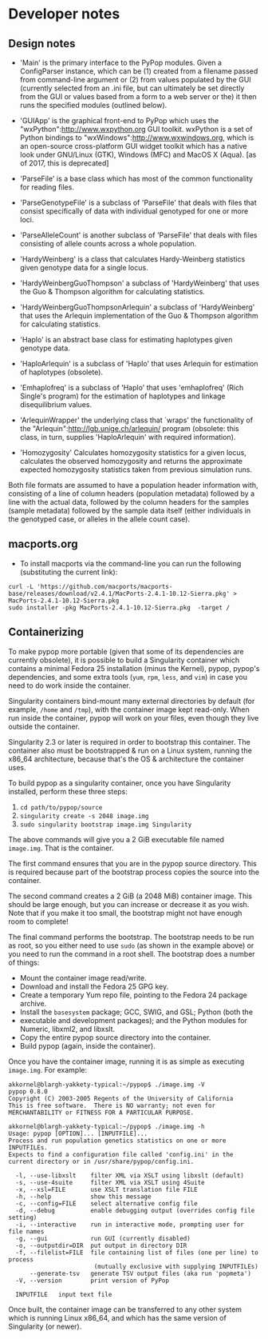 # Developer notes

## Design notes

* 'Main' is the primary interface to the PyPop modules.  Given a
ConfigParser instance, which can be (1) created from a filename passed
from command-line argument or (2) from values populated by the GUI
(currently selected from an .ini file, but can ultimately be set
directly from the GUI or values based from a form to a web server or
the) it then runs the specified modules (outlined below).

* 'GUIApp' is the graphical front-end to PyPop which uses the
"wxPython":http://www.wxpython.org GUI toolkit.  wxPython is a set of
Python bindings to "wxWindows":http://www.wxwindows.org, which is an
open-source cross-platform GUI widget toolkit which has a native look
under GNU/Linux (GTK), Windows (MFC) and MacOS X (Aqua).  [as of 2017,
this is deprecated]

* 'ParseFile' is a base class which has most of the common functionality
for reading files.

* 'ParseGenotypeFile' is a subclass of 'ParseFile' that deals with
files that consist specifically of data with individual genotyped for
one or more loci.

* 'ParseAlleleCount' is another subclass of 'ParseFile' that deals
with files consisting of allele counts across a whole population.

* 'HardyWeinberg' is a class that calculates Hardy-Weinberg
statistics given genotype data for a single locus.

* 'HardyWeinbergGuoThompson' a subclass of 'HardyWeinberg' that uses the
Guo & Thompson algorithm for calculating statistics.

* 'HardyWeinbergGuoThompsonArlequin' a subclass of 'HardyWeinberg'
that uses the Arlequin implementation of the Guo & Thompson algorithm
for calculating statistics.

* 'Haplo' is an abstract base class for estimating haplotypes given
genotype data.

- 'HaploArlequin' is a subclass of 'Haplo' that uses Arlequin for
estimation of haplotypes (obsolete).

* 'Emhaplofreq' is a subclass of 'Haplo' that uses 'emhaplofreq' (Rich
Single's program) for the estimation of haplotypes and linkage
disequilibrium values.

* 'ArlequinWrapper' the underlying class that `wraps' the
functionality of the "Arlequin":http://lgb.unige.ch/arlequin/ program
(obsolete: this class, in turn, supplies 'HaploArlequin' with required
information).

* 'Homozygosity' Calculates homozygosity statistics for a given locus,
calculates the observed homozygosity and returns the approximate
expected homozygosity statistics taken from previous simulation runs.

Both file formats are assumed to have a population header information
with, consisting of a line of column headers (population metadata)
followed by a line with the actual data, followed by the column
headers for the samples (sample metadata) followed by the sample data
itself (either individuals in the genotyped case, or alleles in the
allele count case).


## macports.org

* To install macports via the command-line you can run the following (substituting the current link):

```
curl -L 'https://github.com/macports/macports-base/releases/download/v2.4.1/MacPorts-2.4.1-10.12-Sierra.pkg' > MacPorts-2.4.1-10.12-Sierra.pkg
sudo installer -pkg MacPorts-2.4.1-10.12-Sierra.pkg  -target /
```

## Containerizing

To make pypop more portable (given that some of its dependencies are currently
obsolete), it is possible to build a Singularity container which contains a
minimal Fedora 25 installation (minus the Kernel), pypop, pypop's dependencies,
and some extra tools (`yum`, `rpm`, `less`, and `vim`) in case you need to do
work inside the container.

Singularity containers bind-mount many external directories by default (for
example, `/home` and `/tmp`), with the container image kept read-only.  When
run inside the container, pypop will work on your files, even though they live
outside the container.

Singularity 2.3 or later is required in order to bootstrap this container.  The
container also must be bootstrapped & run on a Linux system, running the
x86\_64 architecture, because that's the OS & architecture the container uses.

To build pypop as a singularity container, once you have Singularity installed,
perform these three steps:

1. `cd path/to/pypop/source`
2. `singularity create -s 2048 image.img`
3. `sudo singularity bootstrap image.img Singularity`

The above commands will give you a 2 GiB executable file named `image.img`.
That is the container.

The first command ensures that you are in the pypop source directory.  This is
required because part of the bootstrap process copies the source into the
container.

The second command creates a 2 GiB (a 2048 MiB) container image.  This should
be large enough, but you can increase or decrease it as you wish.  Note that if
you make it too small, the bootstrap might not have enough room to complete!

The final command performs the bootstrap.  The bootstrap needs to be run as root, so you either need to use `sudo` (as shown in the example above) or you need to run the command in a root shell.  The bootstrap does a number of things:

* Mount the container image read/write.
* Download and install the Fedora 25 GPG key.
* Create a temporary Yum repo file, pointing to the Fedora 24 package archive.
* Install the `basesystem` package; GCC, SWIG, and GSL; Python (both the
* executable and development packages); and the Python modules for Numeric,
libxml2, and libxslt.
* Copy the entire pypop source directory into the container.
* Build pypop (again, inside the container).

Once you have the container image, running it is as simple as executing
`image.img`.  For example:

    akkornel@blargh-yakkety-typical:~/pypop$ ./image.img -V
    pypop 0.8.0
    Copyright (C) 2003-2005 Regents of the University of California
    This is free software.  There is NO warranty; not even for
    MERCHANTABILITY or FITNESS FOR A PARTICULAR PURPOSE.
    
    akkornel@blargh-yakkety-typical:~/pypop$ ./image.img -h
    Usage: pypop [OPTION]... [INPUTFILE]...
    Process and run population genetics statistics on one or more INPUTFILEs.
    Expects to find a configuration file called 'config.ini' in the
    current directory or in /usr/share/pypop/config.ini.
    
      -l, --use-libxslt    filter XML via XSLT using libxslt (default)
      -s, --use-4suite     filter XML via XSLT using 4Suite
      -x, --xsl=FILE       use XSLT translation file FILE
      -h, --help           show this message
      -c, --config=FILE    select alternative config file
      -d, --debug          enable debugging output (overrides config file setting)
      -i, --interactive    run in interactive mode, prompting user for file names
      -g, --gui            run GUI (currently disabled)
      -o, --outputdir=DIR  put output in directory DIR
      -f, --filelist=FILE  file containing list of files (one per line) to process
                            (mutually exclusive with supplying INPUTFILEs)
          --generate-tsv   generate TSV output files (aka run 'popmeta')
      -V, --version        print version of PyPop
      
      INPUTFILE   input text file

Once built, the container image can be transferred to any other system which is
running Linux x86\_64, and which has the same version of Singularity (or newer).

